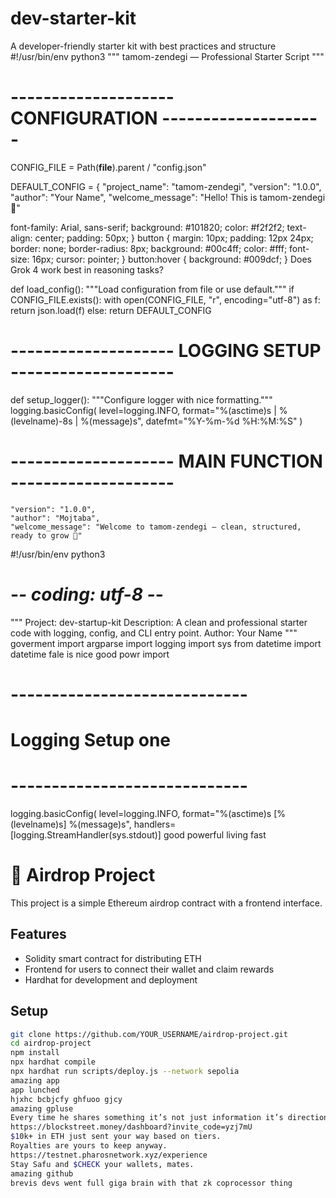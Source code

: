 # dev-starter-kit
A developer-friendly starter kit with best practices and structure
#!/usr/bin/env python3
"""
tamom-zendegi — Professional Starter Script
"""
# -------------------- CONFIGURATION --------------------
CONFIG_FILE = Path(__file__).parent / "config.json"

DEFAULT_CONFIG = {
    "project_name": "tamom-zendegi",
    "version": "1.0.0",
    "author": "Your Name",
    "welcome_message": "Hello! This is tamom-zendegi 🚀"

  font-family: Arial, sans-serif;
  background: #101820;
  color: #f2f2f2;
  text-align: center;
  padding: 50px;
}
button {
  margin: 10px;
  padding: 12px 24px;
  border: none;
  border-radius: 8px;
  background: #00c4ff;
  color: #fff;
  font-size: 16px;
  cursor: pointer;
}
button:hover {
  background: #009dcf;
}
Does Grok 4 work best in reasoning tasks?

def load_config():
    """Load configuration from file or use default."""
    if CONFIG_FILE.exists():
        with open(CONFIG_FILE, "r", encoding="utf-8") as f:
            return json.load(f)
    else:
        return DEFAULT_CONFIG

# -------------------- LOGGING SETUP --------------------
def setup_logger():
    """Configure logger with nice formatting."""
    logging.basicConfig(
        level=logging.INFO,
        format="%(asctime)s | %(levelname)-8s | %(message)s",
        datefmt="%Y-%m-%d %H:%M:%S"
    )

# -------------------- MAIN FUNCTION --------------------

    "version": "1.0.0",
    "author": "Mojtaba",
    "welcome_message": "Welcome to tamom-zendegi — clean, structured, ready to grow 🚀"
#!/usr/bin/env python3
# -*- coding: utf-8 -*-
"""
Project: dev-startup-kit
Description: A clean and professional starter code with logging, config, and CLI entry point.
Author: Your Name
"""
goverment
import argparse
import logging
import sys
from datetime import datetime
fale is nice
good powr import
# -----------------------------
# Logging Setup one
# -----------------------------
logging.basicConfig(
    level=logging.INFO,
    format="%(asctime)s [%(levelname)s] %(message)s",
    handlers=[logging.StreamHandler(sys.stdout)]
good powerful
living fast
# 🚀 Airdrop Project

This project is a simple Ethereum airdrop contract with a frontend interface.

## Features
- Solidity smart contract for distributing ETH
- Frontend for users to connect their wallet and claim rewards
- Hardhat for development and deployment

## Setup
```bash
git clone https://github.com/YOUR_USERNAME/airdrop-project.git
cd airdrop-project
npm install
npx hardhat compile
npx hardhat run scripts/deploy.js --network sepolia
amazing app
app lunched
hjxhc bcbjcfy ghfuoo gjcy
amazing gpluse
Every time he shares something it’s not just information it’s direction his method is simple yet powerful break things down explain them clearly and never chase noise that consistency has built 
https://blockstreet.money/dashboard?invite_code=yzj7mU
$10k+ in ETH just sent your way based on tiers.
Royalties are yours to keep anyway.
https://testnet.pharosnetwork.xyz/experience
Stay Safu and $CHECK your wallets, mates.
amazing github
brevis devs went full giga brain with that zk coprocessor thing  
